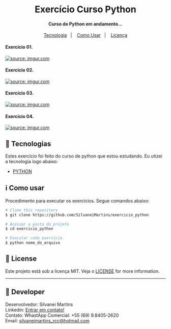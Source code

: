 <h1 align="center">
    Exercício Curso Python
</h1>

<h4 align="center">
  Curso de Python em andamento...
</h4>

<p align="center">
  <a href="#rocket-tecnologias">Tecnologia</a>&nbsp;&nbsp;&nbsp;|&nbsp;&nbsp;&nbsp;
  <a href="#information_source-como-usar">Como Usar</a>&nbsp;&nbsp;&nbsp;|&nbsp;&nbsp;&nbsp;
  <a href="#memo-license">Licença</a>
</p>

<h4 align="left">
  Exercício 01.
</h4>
<a href="https://imgur.com/yxgKcy8"><img src="https://i.imgur.com/yxgKcy8.png" title="source: imgur.com" /></a>

<h4 align="left">
  Exercício 02.
</h4>
<a href="https://imgur.com/xAHh2mY"><img src="https://i.imgur.com/xAHh2mY.png" title="source: imgur.com" /></a>

<h4 align="left">
  Exercício 03.
</h4>
<a href="https://imgur.com/EOMh8H6"><img src="https://i.imgur.com/EOMh8H6.png" title="source: imgur.com" /></a>

<h4 align="left">
  Exercício 04.
</h4>
<a href="https://imgur.com/Ncke5E7"><img src="https://i.imgur.com/Ncke5E7.png" title="source: imgur.com" /></a>

## :rocket: Tecnologias

Estes exercício foi feito do curso de python que estou estudando. Eu utizei a tecnologia logo abaixo:

-  [PYTHON](https://www.python.org/)

## :information_source: Como usar

Procedimento para executar os exercícios. Segue comandos abaixo:

```bash
# Clone this repository
$ git clone https://github.com/SilvaneiMartins/exercicio_python

# Acessar a pasta do projeto
$ cd exercicio_python

# Executar cada exercício
$ python nome_do_arquivo
```

## :memo: License
Este projeto está sob a licença MIT. Veja o [LICENSE](https://github.com/SilvaneiMartins/exercicio_python/blob/master/LICENSE) for more information.

---

## :rocket: Developer

Desenvolvedor: Silvanei Martins<br>
Linkedin: [Entrar em contato!](https://www.linkedin.com/in/silvanei-martins-a5412436/)<br>
Contato: WhastApp Comercial: +55 (69) 9.8405-2620 <br>
Email: silvaneimartins_rcc@hotmail.com <br>

